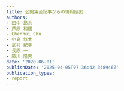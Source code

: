 ```yaml
---
title: 公開集会記事からの情報抽出
authors:
- 田中 昂志
- 芦原 和樹
- Chenhui Chu
- 中島 悠太
- 武村 紀子
- 長原 一
- 藤川 隆男
date: '2020-06-01'
publishDate: '2025-04-05T07:36:42.348946Z'
publication_types:
- report
---
```

